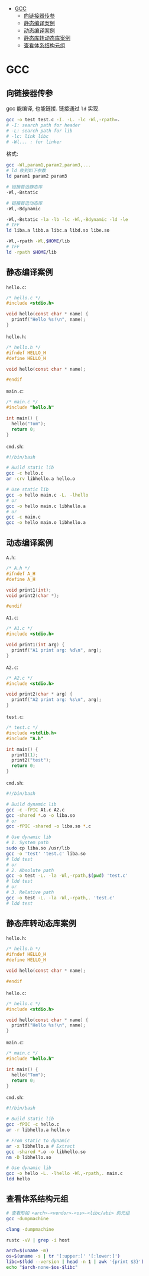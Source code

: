 <!-- vim-markdown-toc GFM -->

* [GCC](#gcc)
    * [向链接器传参](#向链接器传参)
    * [静态编译案例](#静态编译案例)
    * [动态编译案例](#动态编译案例)
    * [静态库转动态库案例](#静态库转动态库案例)
    * [查看体系结构元组](#查看体系结构元组)

<!-- vim-markdown-toc -->

# GCC

## 向链接器传参

gcc 能编译, 也能链接. 链接通过 `ld` 实现.

```sh
gcc -o test test.c -I. -L. -lc -Wl,-rpath=.
# -I: search path for header
# -L: search path for lib
# -lc: link libc
# -Wl... : for linker
```

格式:

```sh
gcc -Wl,param1,param2,param3,...
# ld 收到如下参数
ld param1 param2 param3

# 链接首选静态库
-Wl,-Bstatic

# 链接首选动态库
-Wl,-Bdynamic

-Wl,-Bstatic -la -lb -lc -Wl,-Bdynamic -ld -le
# IFF
ld liba.a libb.a libc.a libd.so libe.so

-Wl,-rpath -Wl,$HOME/lib
# IFF
ld -rpath $HOME/lib
```

## 静态编译案例

`hello.c`:

```c
/* hello.c */
#include <stdio.h>

void hello(const char * name) {
  printf("Hello %s!\n", name);
}
```

`hello.h`:

```c
/* hello.h */
#ifndef HELLO_H
#define HELLO_H

void hello(const char * name);

#endif
```

`main.c`:

```c
/* main.c */
#include "hello.h"

int main() {
  hello("Tom");
  return 0;
}
```

`cmd.sh`:

```sh
#!/bin/bash

# Build static lib
gcc -c hello.c
ar -crv libhello.a hello.o

# Use static lib
gcc -o hello main.c -L. -lhello
# or
gcc -o hello main.c libhello.a
# or
gcc -c main.c
gcc -o hello main.o libhello.a
```

## 动态编译案例

`A.h`:

```c
/* A.h */
#ifndef A_H
#define A_H

void print1(int);
void print2(char *);

#endif
```

`A1.c`:

```c
/* A1.c */
#include <stdio.h>

void print1(int arg) {
  printf("A1 print arg: %d\n", arg);
}
```

`A2.c`:

```c
/* A2.c */
#include <stdio.h>

void print2(char * arg) {
  printf("A2 print arg: %s\n", arg);
}
```

`test.c`:

```c
/* test.c */
#include <stdlib.h>
#include "A.h"

int main() {
  print1(1);
  print2("test");
  return 0;
}
```

`cmd.sh`:

```sh
#!/bin/bash

# Build dynamic lib
gcc -c -fPIC A1.c A2.c
gcc -shared *.o -o liba.so
# or
gcc -fPIC -shared -o liba.so *.c

# Use dynamic lib
# 1. System path
sudo cp liba.so /usr/lib
gcc -o 'test' 'test.c' liba.so
# ldd test
# or
# 2. Absolute path
gcc -o test -L. -la -Wl,-rpath,$(pwd) 'test.c'
# ldd test
# or
# 3. Relative path
gcc -o test -L. -la -Wl,-rpath,. 'test.c'
# ldd test
```

## 静态库转动态库案例

`hello.h`:

```c
/* hello.h */
#ifndef HELLO_H
#define HELLO_H

void hello(const char * name);

#endif
```

`hello.c`:

```c
/* hello.c */
#include <stdio.h>

void hello(const char * name) {
  printf("Hello %s!\n", name);
}
```

`main.c`:

```c
/* main.c */
#include "hello.h"

int main() {
  hello("Tom");
  return 0;
}
```

`cmd.sh`:

```sh
#!/bin/bash

# Build static lib
gcc -fPIC -c hello.c
ar -r libhello.a hello.o

# From static to dynamic
ar -x libhello.a # Extract
gcc -shared *.o -o libhello.so
nm -D libhello.so

# Use dynamic lib
gcc -o hello -L. -lhello -Wl,-rpath,. main.c
ldd hello
```

## 查看体系结构元组

```sh
# 查看形如 <arch>-<vendor>-<os>-<libc/abi> 的元组
gcc -dumpmachine

clang -dumpmachine

rustc -vV | grep -i host

arch=$(uname -m)
os=$(uname -s | tr '[:upper:]' '[:lower:]')
libc=$(ldd --version | head -n 1 | awk '{print $3}')
echo "$arch-none-$os-$libc"
```
